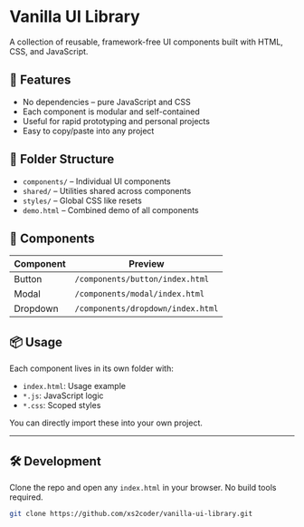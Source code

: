 # Vanilla UI Library

A collection of reusable, framework-free UI components built with HTML, CSS, and JavaScript.

## 🌟 Features

- No dependencies – pure JavaScript and CSS
- Each component is modular and self-contained
- Useful for rapid prototyping and personal projects
- Easy to copy/paste into any project

## 📁 Folder Structure

- `components/` – Individual UI components
- `shared/` – Utilities shared across components
- `styles/` – Global CSS like resets
- `demo.html` – Combined demo of all components

## 🚀 Components

| Component  | Preview  |
|------------|----------|
| Button     | `/components/button/index.html` |
| Modal      | `/components/modal/index.html`  |
| Dropdown   | `/components/dropdown/index.html` |

## 📦 Usage

Each component lives in its own folder with:

- `index.html`: Usage example
- `*.js`: JavaScript logic
- `*.css`: Scoped styles

You can directly import these into your own project.

---

## 🛠️ Development

Clone the repo and open any `index.html` in your browser. No build tools required.

```bash
git clone https://github.com/xs2coder/vanilla-ui-library.git
